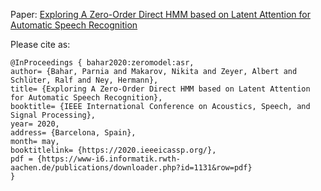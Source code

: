Paper: [Exploring A Zero-Order Direct HMM based on Latent Attention for Automatic Speech Recognition](https://www-i6.informatik.rwth-aachen.de/publications/download/1131/Bahar-ICASSP-2020.pdf)

Please cite as:
```
@InProceedings { bahar2020:zeromodel:asr,
author= {Bahar, Parnia and Makarov, Nikita and Zeyer, Albert and Schlüter, Ralf and Ney, Hermann},
title= {Exploring A Zero-Order Direct HMM based on Latent Attention for Automatic Speech Recognition},
booktitle= {IEEE International Conference on Acoustics, Speech, and Signal Processing},
year= 2020,
address= {Barcelona, Spain},
month= may,
booktitlelink= {https://2020.ieeeicassp.org/},
pdf = {https://www-i6.informatik.rwth-aachen.de/publications/downloader.php?id=1131&row=pdf}
}
```
